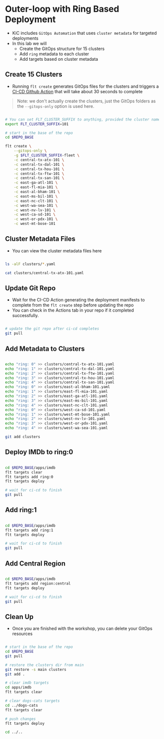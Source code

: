 # Outer-loop with Ring Based Deployment

- KiC includes `GitOps Automation` that uses `cluster metadata` for targeted deployments
- In this lab we will
  - Create the GitOps structure for 15 clusters
  - Add `ring` metadata to each cluster
  - Add targets based on cluster metadata

## Create 15 Clusters

- Running `flt create` generates GitOps files for the clusters and triggers a [CI-CD Github Action](https://github.com/cse-labs/res-edge-labs/actions) that will take about 30 seconds to complete

> Note: we don't actually create the clusters, just the GitOps folders as the `--gitops-only` option is used here.

  ```bash

  # You can set FLT_CLUSTER_SUFFIX to anything, provided the cluster name is unique within a resource group on an Azure subscription and avoids special characters that could not comply with Azure naming conventions such as https://aka.ms/ResourceGroupNamingRestrictions.
  export FLT_CLUSTER_SUFFIX=101

  # start in the base of the repo
  cd $REPO_BASE

  flt create \
      --gitops-only \
      -g $FLT_CLUSTER_SUFFIX-fleet \
      -c central-tx-atx-101 \
      -c central-tx-dal-101 \
      -c central-tx-hou-101 \
      -c central-tx-ftw-101 \
      -c central-tx-san-101 \
      -c east-ga-atl-101 \
      -c east-fl-mia-101 \
      -c east-al-bham-101 \
      -c east-ms-bil-101 \
      -c east-nc-clt-101 \
      -c west-wa-sea-101 \
      -c west-nv-lv-101 \
      -c west-ca-sd-101 \
      -c west-or-pdx-101 \
      -c west-mt-bose-101

  ```

## Cluster Metadata Files

- You can view the cluster metadata files here

```bash

ls -alF clusters/*.yaml

cat clusters/central-tx-atx-101.yaml

```

## Update Git Repo

- Wait for the CI-CD Action generating the deployment manifests to complete from the `flt create` step before updating the repo
- You can check in the Actions tab in your repo if it completed successfully.

```bash

# update the git repo after ci-cd completes
git pull

```

## Add Metadata to Clusters

```bash

echo "ring: 0" >> clusters/central-tx-atx-101.yaml
echo "ring: 1" >> clusters/central-tx-dal-101.yaml
echo "ring: 2" >> clusters/central-tx-ftw-101.yaml
echo "ring: 3" >> clusters/central-tx-hou-101.yaml
echo "ring: 4" >> clusters/central-tx-san-101.yaml
echo "ring: 0" >> clusters/east-al-bham-101.yaml
echo "ring: 1" >> clusters/east-fl-mia-101.yaml
echo "ring: 2" >> clusters/east-ga-atl-101.yaml
echo "ring: 3" >> clusters/east-ms-bil-101.yaml
echo "ring: 4" >> clusters/east-nc-clt-101.yaml
echo "ring: 0" >> clusters/west-ca-sd-101.yaml
echo "ring: 1" >> clusters/west-mt-bose-101.yaml
echo "ring: 2" >> clusters/west-nv-lv-101.yaml
echo "ring: 3" >> clusters/west-or-pdx-101.yaml
echo "ring: 4" >> clusters/west-wa-sea-101.yaml

git add clusters

```

## Deploy IMDb to ring:0

```bash

cd $REPO_BASE/apps/imdb
flt targets clear
flt targets add ring:0
flt targets deploy

# wait for ci-cd to finish
git pull

```

## Add ring:1

```bash

cd $REPO_BASE/apps/imdb
flt targets add ring:1
flt targets deploy

# wait for ci-cd to finish
git pull

```

## Add Central Region

```bash

cd $REPO_BASE/apps/imdb
flt targets add region:central
flt targets deploy

# wait for ci-cd to finish
git pull

```

## Clean Up

- Once you are finished with the workshop, you can delete your GitOps resources

```bash

# start in the base of the repo
cd $REPO_BASE
git pull

# restore the clusters dir from main
git restore -s main clusters
git add .

# clear imdb targets
cd apps/imdb
flt targets clear

# clear dogs-cats targets
cd ../dogs-cats
flt targets clear

# push changes
flt targets deploy

cd ../..

```
